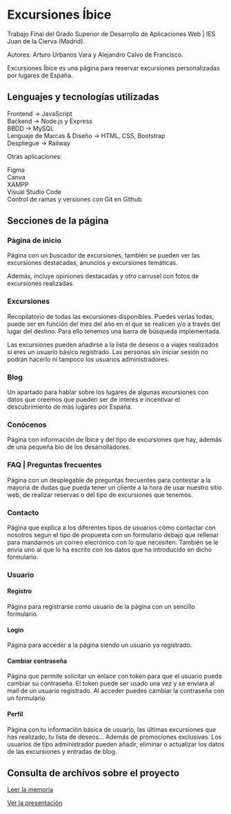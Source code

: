 # Excursiones Íbice

Trabajo Final del Grado Superior de Desarrollo de Aplicaciones Web | IES Juan de la Cierva (Madrid). 

Autores: Arturo Urbanos Vara y Alejandro Calvo de Francisco.

Excursiones Íbice es una página para reservar excursiones personalizadas por lugares de España.

## Lenguajes y tecnologías utilizadas

Frontend -> JavaScript<br/>
Backend -> Node.js y Express<br/>
BBDD -> MySQL<br/>
Lenguaje de Marcas & Diseño -> HTML, CSS, Bootstrap<br/>
Despliegue -> Railway <br/>

Otras aplicaciones:

Figma<br/>
Canva<br/>
XAMPP<br/>
Visual Studio Code<br/>
Control de ramas y versiones con Git en Github<br/>

## Secciones de la página

### Página de inicio

Página con un buscador de excursiones, también se pueden ver las excursiones destacadas, anuncios y excursiones temáticas.

Además, incluye opiniones destacadas y otro carrusel con fotos de excursiones realizadas.

### Excursiones

Recopilatorio de todas las excursiones disponibles. Puedes verlas todas, puede ser en función del mes del año en el que se realicen y/o a través del lugar del destino. Para ello tenemos una barra de búsqueda implementada.

Las excursiones pueden añadirse a la lista de deseos o a viajes realizados si eres un usuario básico registrado. Las personas sin iniciar sesión no podrán hacerlo ni tampoco los usuarios administradores.

### Blog

Un apartado para hablar sobre los lugares de algunas excursiones con datos que creemos que pueden ser de interés e incentivar el descubrimiento de más lugares por España.

### Conócenos

Página con información de Íbice y del tipo de excursiones que hay, además de una pequeña bio de los desarrolladores.

### FAQ | Preguntas frecuentes

Página con un desplegable de preguntas frecuentes para contestar a la mayoría de dudas que pueda tener un cliente a la hora de usar nuestro sitio web, de realizar reservas o del tipo de excursiones que tenemos.

### Contacto

Página que explica a los diferentes tipos de usuarios cómo contactar con nosotros segun el tipo de propuesta con un formulario debajo que rellenar para mandarnos un correo elecrónico con lo que necesiten. También se le envia uno al que lo ha escrito con los datos que ha introducido en dicho formulario.

### Usuario

#### Registro

Página para registrarse como usuario de la página con un sencillo formulario.

#### Login 

Página para acceder a la página siendo un usuario ya registrado.

#### Cambiar contraseña

Página que permite solicitar un enlace con token para que el usuario pueda cambiar su contraseña. El token puede ser usado una vez y se enviara al mail de un usuario registrado. Al acceder puedes cambiar la contraseña con un formulario

#### Perfil

Página con tu información básica de usuario, las últimas excursiones que has realizado, tu lista de deseos... Además de promociones exclusivas. Los usuarios de tipo administrador pueden añadir, eliminar o actualizar los datos de las excursiones y entradas de blog.


## Consulta de archivos sobre el proyecto

[Leer la memoria](https://www.dropbox.com/s/esj25x6hftummdc/DAW2_ExcursionesIbice.pdf?dl=0)

[Ver la presentación](https://www.canva.com/design/DAFUBRG9Smc/HG7Ss6xX_m_1tes3bwr1_g/view?utm_content=DAFUBRG9Smc&utm_campaign=designshare&utm_medium=link&utm_source=viewer#1)
